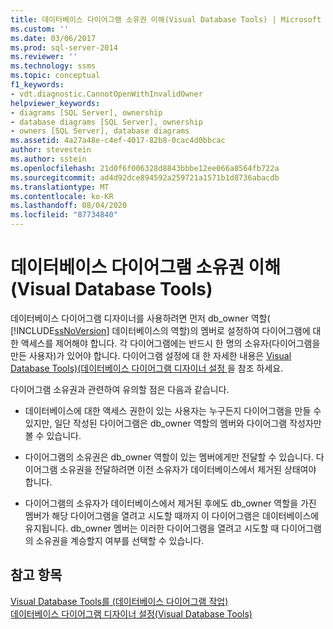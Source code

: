 ```yaml
---
title: 데이터베이스 다이어그램 소유권 이해(Visual Database Tools) | Microsoft 문서
ms.custom: ''
ms.date: 03/06/2017
ms.prod: sql-server-2014
ms.reviewer: ''
ms.technology: ssms
ms.topic: conceptual
f1_keywords:
- vdt.diagnostic.CannotOpenWithInvalidOwner
helpviewer_keywords:
- diagrams [SQL Server], ownership
- database diagrams [SQL Server], ownership
- owners [SQL Server], database diagrams
ms.assetid: 4a27a48e-c4ef-4017-82b8-0cac4d0bbcac
author: stevestein
ms.author: sstein
ms.openlocfilehash: 21d0f6f006328d8843bbbe12ee066a8564fb722a
ms.sourcegitcommit: ad4d92dce894592a259721a1571b1d8736abacdb
ms.translationtype: MT
ms.contentlocale: ko-KR
ms.lasthandoff: 08/04/2020
ms.locfileid: "87734840"
---
```

# <a name="understand-database-diagram-ownership-visual-database-tools"></a>데이터베이스 다이어그램 소유권 이해(Visual Database Tools)
  데이터베이스 다이어그램 디자이너를 사용하려면 먼저 db_owner 역할( [!INCLUDE[ssNoVersion](../../includes/ssnoversion-md.md)] 데이터베이스의 역할)의 멤버로 설정하여 다이어그램에 대한 액세스를 제어해야 합니다. 각 다이어그램에는 반드시 한 명의 소유자(다이어그램을 만든 사용자)가 있어야 합니다. 다이어그램 설정에 대 한 자세한 내용은 [Visual Database Tools&#41;&#40;데이터베이스 다이어그램 디자이너 설정 ](visual-database-tools.md)을 참조 하세요.  
  
 다이어그램 소유권과 관련하여 유의할 점은 다음과 같습니다.  
  
-   데이터베이스에 대한 액세스 권한이 있는 사용자는 누구든지 다이어그램을 만들 수 있지만, 일단 작성된 다이어그램은 db_owner 역할의 멤버와 다이어그램 작성자만 볼 수 있습니다.  
  
-   다이어그램의 소유권은 db_owner 역할이 있는 멤버에게만 전달할 수 있습니다. 다이어그램 소유권을 전달하려면 이전 소유자가 데이터베이스에서 제거된 상태여야 합니다.  
  
-   다이어그램의 소유자가 데이터베이스에서 제거된 후에도 db_owner 역할을 가진 멤버가 해당 다이어그램을 열려고 시도할 때까지 이 다이어그램은 데이터베이스에 유지됩니다. db_owner 멤버는 이러한 다이어그램을 열려고 시도할 때 다이어그램의 소유권을 계승할지 여부를 선택할 수 있습니다.  
  
## <a name="see-also"></a>참고 항목  
 [Visual Database Tools를 &#40;데이터베이스 다이어그램 작업&#41;](work-with-database-diagrams-visual-database-tools.md)   
 [데이터베이스 다이어그램 디자이너 설정&#40;Visual Database Tools&#41;](visual-database-tools.md)  
  
  

